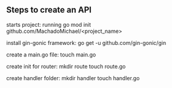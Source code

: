 ## Steps to create an API
starts project:
  running go mod init github.com/MachadoMichael/<project_name>

install gin-gonic framework:
  go get -u github.com/gin-gonic/gin

create a main.go file:
  touch main.go

create init for router:
  mkdir route
  touch route.go

create handler folder:
  mkdir handler
  touch handler.go
